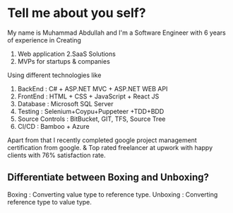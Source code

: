 # Tell me about you self?
My name is Muhammad Abdullah and I'm a Software  Engineer with 6 years of experience in Creating
1. Web application
2.SaaS Solutions
3. MVPs for startups & companies

Using different technologies like
1. BackEnd  : C# + ASP.NET MVC + ASP.NET WEB API
2. FrontEnd : HTML + CSS + JavaScript + React JS
3. Database : Microsoft SQL Server  
4. Testing : Selenium+Coypu+Puppeteer +TDD+BDD
5. Source Controls : BitBucket, GIT, TFS, Source Tree
6. CI/CD : Bamboo + Azure


Apart from that 
I recently completed google project management certification from google. & Top rated freelancer at upwork with happy clients with 76% satisfaction rate.



## 	Differentiate between Boxing and Unboxing?
Boxing : Converting value type to reference type. 
Unboxing : Converting reference type to value type.
